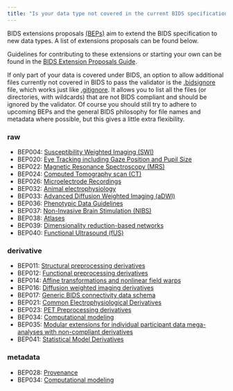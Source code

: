 ```yaml
---
title: "Is your data type not covered in the current BIDS specification?"
---
```


BIDS extensions proposals [(BEPs)](https://bids.neuroimaging.io/get_involved.html#extending-the-bids-specification)
aim to extend the BIDS specification to new data types.
A list of extensions proposals can be found below.

Guidelines for contributing to these extensions or starting your own can be found
in the [BIDS Extension Proposals Guide](https://bids-extensions.readthedocs.io/en/latest/).

If only part of your data is covered under BIDS,
an option to allow additional files
currently not covered in BIDS to pass the validator is
the [.bidsignore](https://github.com/bids-standard/bids-validator/blob/master/bids-validator/README.md) file,
which works just like [.gitignore](https://git-scm.com/docs/gitignore).
It allows you to list all the files (or directories, with wildcards)
that are not BIDS compliant and should be ignored by the validator.
Of course you should still try to adhere to upcoming BEPs
and the general BIDS philosophy for file names and metadata where possible,
but this gives a little extra flexibility.

<!-- TEMPLATE STARTS -->

### raw

-   BEP004: [Susceptibility Weighted Imaging (SWI)](https://bids.neuroimaging.io/bep004)
-   BEP020: [Eye Tracking including Gaze Position and Pupil Size](https://bids.neuroimaging.io/bep020)
-   BEP022: [Magnetic Resonance Spectroscopy (MRS)](https://bids.neuroimaging.io/bep022)
-   BEP024: [Computed Tomography scan (CT)](https://bids.neuroimaging.io/bep024)
-   BEP026: [Microelectrode Recordings](https://bids.neuroimaging.io/bep026)
-   BEP032: [Animal electrophysiology](https://bids.neuroimaging.io/bep032)
-   BEP033: [Advanced Diffusion Weighted Imaging (aDWI)](https://bids.neuroimaging.io/bep033)
-   BEP036: [Phenotypic Data Guidelines](https://bids.neuroimaging.io/bep036)
-   BEP037: [Non-Invasive Brain Stimulation (NIBS)](https://bids.neuroimaging.io/bep037)
-   BEP038: [Atlases](https://bids.neuroimaging.io/bep038)
-   BEP039: [Dimensionality reduction-based networks](https://bids.neuroimaging.io/bep039)
-   BEP040: [Functional Ultrasound (fUS)](https://bids.neuroimaging.io/bep040)

### derivative

-   BEP011: [Structural preprocessing derivatives](https://bids.neuroimaging.io/bep011)
-   BEP012: [Functional preprocessing derivatives](https://bids.neuroimaging.io/bep012)
-   BEP014: [Affine transformations and nonlinear field warps](https://bids.neuroimaging.io/bep014)
-   BEP016: [Diffusion weighted imaging derivatives](https://bids.neuroimaging.io/bep016)
-   BEP017: [Generic BIDS connectivity data schema](https://bids.neuroimaging.io/bep017)
-   BEP021: [Common Electrophysiological Derivatives](https://bids.neuroimaging.io/bep021)
-   BEP023: [PET Preprocessing derivatives](https://bids.neuroimaging.io/bep023)
-   BEP034: [Computational modeling](https://bids.neuroimaging.io/bep034)
-   BEP035: [Modular extensions for individual participant data mega-analyses with non-compliant derivatives](https://bids.neuroimaging.io/bep035)
-   BEP041: [Statistical Model Derivatives](https://bids.neuroimaging.io/bep041)

### metadata

-   BEP028: [Provenance](https://bids.neuroimaging.io/bep028)
-   BEP034: [Computational modeling](https://bids.neuroimaging.io/bep034)
